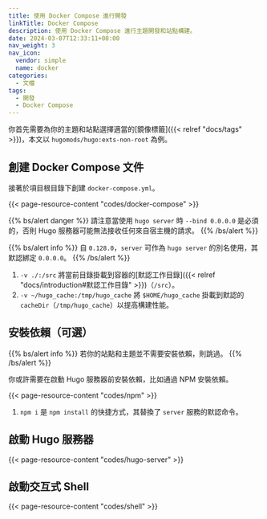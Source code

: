 ```yaml
---
title: 使用 Docker Compose 進行開發
linkTitle: Docker Compose
description: 使用 Docker Compose 進行主題開發和站點構建。
date: 2024-03-07T12:33:11+08:00
nav_weight: 3
nav_icon:
  vendor: simple
  name: docker
categories:
  - 文檔
tags:
  - 開發
  - Docker Compose
---
```


你首先需要為你的主題和站點選擇適當的[鏡像標籤]({{< relref "docs/tags" >}})，本文以 `hugomods/hugo:exts-non-root` 為例。

## 創建 Docker Compose 文件

接著於項目根目錄下創建 `docker-compose.yml`。

{{< page-resource-content "codes/docker-compose" >}}

{{% bs/alert danger %}}
請注意當使用 `hugo server` 時  `--bind 0.0.0.0` 是必須的，否則 Hugo 服務器可能無法接收任何來自宿主機的請求。
{{% /bs/alert %}}

{{% bs/alert info %}}
自 `0.128.0`，`server` 可作為 `hugo server` 的別名使用，其默認綁定 `0.0.0.0`。
{{% /bs/alert %}}

1. `-v ./:/src` 將當前目錄掛載到容器的[默認工作目錄]({{< relref "docs/introduction#默認工作目錄" >}})（`/src`）。
2. `-v ~/hugo_cache:/tmp/hugo_cache` 將 `$HOME/hugo_cache` 掛載到默認的 `cacheDir`（`/tmp/hugo_cache`）以提高構建性能。

## 安裝依賴（可選）

{{% bs/alert info %}}
若你的站點和主題並不需要安裝依賴，則跳過。
{{% /bs/alert %}}

你或許需要在啟動 Hugo 服務器前安裝依賴，比如通過 NPM 安裝依賴。

{{< page-resource-content "codes/npm" >}}

1. `npm i` 是 `npm install` 的快捷方式，其替換了 `server` 服務的默認命令。

## 啟動 Hugo 服務器

{{< page-resource-content "codes/hugo-server" >}}

## 啟動交互式 Shell

{{< page-resource-content "codes/shell" >}}
